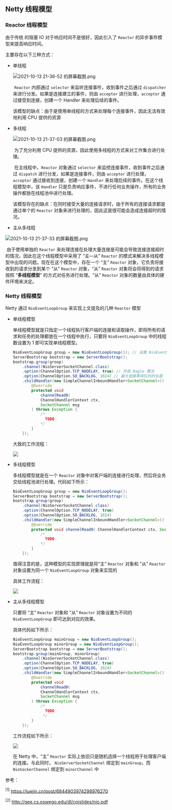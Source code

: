 ## Netty 线程模型

### Reactor 线程模型

由于传统 的阻塞 IO 对于响应时间不是很好，因此引入了 `Reactor` 的异步事件模型来提高响应时间。

主要存在以下三种方式：

- 单线程

  ![2021-10-13 21-36-52 的屏幕截图.png](https://i.loli.net/2021/10/13/2xdgu7l3zFQyUS9.png)

  ​	`Reactor` 内部通过 `selector` 来监听连接事件，收到事件之后通过 `dispatcher` 来进行分发。如果是连接建立的事件，则由 `acceptor` 进行处理，`acceptor` 通过接受到连接，创建一个 Handler 来处理后续的事件。

  ​	该模型的缺点：由于是使用单线程的方式来处理每个连接事件，因此无法有效地利用 CPU 提供的资源

- 多线程

  ![2021-10-13 21-37-03 的屏幕截图.png](https://i.loli.net/2021/10/13/ajdsfBhxCvU9p3O.png)

  ​	为了充分利用 CPU 提供的资源，因此使用多线程的方式来对工作集合进行处理。

  ​	在主线程中，`Reactor` 对象通过 `selector` 来监控连接事件，收到事件之后通过 `dispatch`  进行分发，如果是连接事件，则由 `acceptor` 进行处理，`acceptor` 通过接收到连接，创建一个 `Handler` 来处理后续的事件。在这个线程模型中，该 `Handler` 只是负责响应事件，不进行任何业务操作，所有的业务操作都放在线程池中进行处理。

  ​	该模型存在的缺点：在同时接受大量的连接请求时，由于所有的连接请求都是通过单个的 `Reactor` 对象来进行处理的，因此这是很可能会造成连接超时的情况。

- 主从多线程

![2021-10-13 21-37-33 的屏幕截图.png](https://i.loli.net/2021/10/13/rBjq9M2fE7a3c4e.png)

​	由于使用单独的 `Reactor` 来处理连接在处理大量连接是可能会导致连接连接超时的情况，因此在这个线程模型中采用了 “主—从” `Reactor` 的模式来解决多线程模型中出现的问题。现在在这个模型中，存在一个 “主” `Reactor` 对象，它负责将接收到的请求分发到某个 “从” `Reactor` 对象，“从” `Reactor` 对象将会将得到的请求按照 “**多线程模型**” 的方式对任务进行处理。“从” `Reactor` 对象的数量由具体的硬件环境来决定。



### Netty 线程模型

Netty 通过 `NioEventLoopGroup` 来实现上文提及的几种 `Reactor` 模型

- 单线程模型

  单线程模型就是只指定一个线程执行客户端的连接和读取操作，即将所有的请求和任务的处理都放在一个线程中执行，只要将 `NioEventLoopGroup` 中的线程数设置为 1 即可实现单线程模型。

  ```java
  NioEventLoopGroup group = new NioEventLoopGroup(1); // 设置 NioEventLoopGroup 线程数为1，将当前的 Reactor 线程模型设置为单线程模型
  ServerBootstrap bootstrap = new ServerBootstrap();
  bootstrap.group(group)
      .channel(NioServerSocketChannel.class)
      .option(ChannelOption.TCP_NODELAY, true) // 开启 Nagle 算法
      .option(ChannelOption.SO_BACKLOG, 1024) // 最大连接等待队列的长度
      .childHandler(new SimpleChannelInboundHandler<SocketChannel>() {
          @Override
          protected void
              channelRead0(
              ChannelHandlerContext ctx,
              SocketChannel msg
          ) throws Exception {
              /*
              	TODO
              */
          }
      });
  ```

  大致的工作流程：

  <img src="https://p1-jj.byteimg.com/tos-cn-i-t2oaga2asx/gold-user-assets/2019/10/20/16de99192b867bc4~tplv-t2oaga2asx-watermark.awebp" />

- 多线程模型

  多线程模型就是在一个 `Reactor` 对象中对客户端的连接进行处理，然后将业务交给线程池进行处理。代码如下所示：

  ```java
  NioEventLoopGroup group = new NioEventLoopGroup();
  ServerBootstrap bootstrap = new ServerBootstrap();
  bootstrap.group(group)
      .channel(NioServerSocketChannel.class)
      .option(ChannelOption.TCP_NODELAY, true)
      .option(ChannelOption.SO_BACKLOG, 1024)
      .childHandler(new SimpleChannelInboundHandler<SocketChannel>() {
          @Override
          protected void channelRead0( ChannelHandlerContext ctx, SocketChannel msg) throws Exception {
              /*
              	TODO
              */
          }
      });
  ```

  值得注意的是，这种模型的实现原理就是将“主” `Reactor` 对象和 “从” `Reactor` 对象设置为同一个 `NioEventLoopGroup` 对象来实现的

  具体工作流程：

  <img src="https://p1-jj.byteimg.com/tos-cn-i-t2oaga2asx/gold-user-assets/2019/10/20/16de99190b88bf42~tplv-t2oaga2asx-watermark.awebp" />

- 主从多线程模型

  只要将 “主” `Reactor` 对象和 “从” `Reactor` 对象设置为不同的 `NioEventLoopGroup` 即可达到对应的效果。

  具体代码如下所示：

  ```java
  NioEventLoopGroup mainGroup = new NioEventLoopGroup();
  NioEventLoopGroup minorGroup = new NioEventLoopGroup();
  ServerBootstrap bootstrap = new ServerBootstrap();
  bootstrap.group(mainGroup, minorGroup)
      .channel(NioServerSocketChannel.class)
      .option(ChannelOption.TCP_NODELAY, true)
      .option(ChannelOption.SO_BACKLOG, 1024)
      .childHandler(new SimpleChannelInboundHandler<SocketChannel>() {
          @Override
          protected void
              channelRead0(
              ChannelHandlerContext ctx,
              SocketChannel msg
          ) throws Exception {
              /*
              	TODO
               */
          }
      });
  ```

  工作流程如下所示：

  <img src="https://p1-jj.byteimg.com/tos-cn-i-t2oaga2asx/gold-user-assets/2019/10/20/16de99379db7182e~tplv-t2oaga2asx-watermark.awebp" />

  在 Netty 中，“主” `Reactor` 实际上依旧只是随机选择一个线程用于处理客户端的连接。与此同时， `NioServerSocketChannel` 绑定到 `mainGroup`，而 `NioSockerChannel` 绑定到 `minorChannel` 中



参考：

<sup>[1]</sup> https://juejin.cn/post/6844903974298976270

<sup>[2]</sup> http://gee.cs.oswego.edu/dl/cpjslides/nio.pdf